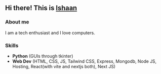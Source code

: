 ## Hi there! This is [Ishaan](https://github.com/ishaan-chaturvedi1)

### About me

I am a tech enthusiast and I love computers.

### Skills

* **Python** (GUIs through tkinter)
* **Web Dev** (HTML, CSS, JS, Tailwind CSS, Express, Mongodb, Node JS, Hosting, React(with vite and nextjs both), Next JS)

<!--
**ishaan-chaturvedi1/ishaan-chaturvedi1** is a ✨ _special_ ✨ repository because its `README.md` (this file) appears on your GitHub profile.

Here are some ideas to get you started:

- 🔭 I’m currently working on ...
- 🌱 I’m currently learning ...
- 👯 I’m looking to collaborate on ...
- 🤔 I’m looking for help with ...
- 💬 Ask me about ...
- 📫 How to reach me: ...
- 😄 Pronouns: ...
- ⚡ Fun fact: ...
-->
